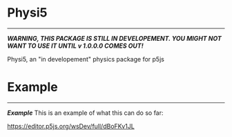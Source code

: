 # Physi5
----------------
***WARNING, THIS PACKAGE IS STILL IN DEVELOPEMENT. YOU MIGHT NOT WANT TO USE IT UNTIL v 1.0.0.0 COMES OUT!***

Physi5, an "in developement" physics package for p5js


# Example
----------------
***Example***
This is an example of what this can do so far:

https://editor.p5js.org/wsDev/full/dBoFKv1JL
